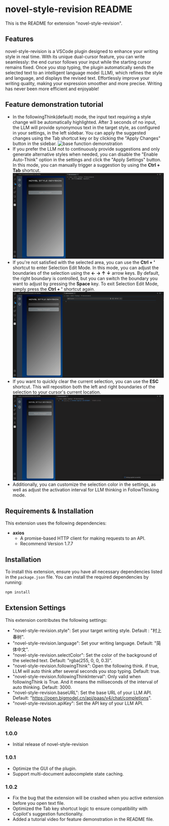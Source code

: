# novel-style-revision README

This is the README for extension "novel-style-revision".

## Features

novel-style-revision is a VSCode plugin designed to enhance your writing style in real time. With its unique dual-cursor feature, you can write seamlessly: the end cursor follows your input while the starting cursor remains fixed. Once you stop typing, the plugin automatically sends the selected text to an intelligent language model (LLM), which refines the style and language, and displays the revised text. Effortlessly improve your writing quality, making your expression smoother and more precise. Writing has never been more efficient and enjoyable!

## Feature demonstration tutorial

* In the followingThink(default) mode, the input text requiring a style change will be automatically highlighted. After 3 seconds of no input, the LLM will provide synonymous text in the target style, as configured in your settings, in the left sidebar. You can apply the suggested changes using the Tab shortcut key or by clicking the "Apply Changes" button in the sidebar.
![base function demonstration](.assert/baseFunc.gif)
* If you prefer the LLM not to continuously provide suggestions and only generate alternative styles when needed, you can disable the "Enable Auto-Think" option in the settings and click the "Apply Settings" button. In this mode, you can manually trigger a suggestion by using the **Ctrl + Tab** shortcut.
![cancel followThinking mode](.assert/cancelFollowingThinkingFunc.gif)
* If you're not satisfied with the selected area, you can use the **Ctrl + '** shortcut to enter Selection Edit Mode. In this mode, you can adjust the boundaries of the selection using the **← → ↑ ↓** arrow keys. By default, the right boundary is controlled, but you can switch the boundary you want to adjust by pressing the **Space** key. To exit Selection Edit Mode, simply press the **Ctrl + '** shortcut again.
![change into select mode](.assert/checkIntoSelectMode.gif)
* If you want to quickly clear the current selection, you can use the **ESC** shortcut. This will reposition both the left and right boundaries of the selection to your cursor's current location.
![remove select](.assert/removeSelect.gif)
* Additionally, you can customize the selection color in the settings, as well as adjust the activation interval for LLM thinking in FollowThinking mode.

## Requirements & Installation

This extension uses the following dependencies:
* **axios**
    * A promise-based HTTP client for making requests to an API.
    * Recommend Version 1.7.7

## Installation

To install this extension, ensure you have all necessary dependencies listed in the `package.json` file. You can install the required dependencies by running:

```bash
npm install
```

## Extension Settings

This extension contributes the following settings:

* "novel-style-revision.style": Set your target writing style. Default : "村上春树".
* "novel-style-revision.language": Set your writing language. Default: "简体中文".
* "novel-style-revision.selectColor": Set the color of the background of the selected text. Default: "rgba(255, 0, 0, 0.3)".
* "novel-style-revision.followingThink": Open the following think. if true, LLM will auto think after several seconds you stop typing. Default: true.
* "novel-style-revision.followingThinkInterval": Only valid when followingThink is True. And it means the milliseconds of the interval of auto thinking. Default: 3000.
* "novel-style-revision.baseURL": Set the base URL of your LLM API. Default: "https://open.bigmodel.cn/api/paas/v4/chat/completions".
* "novel-style-revision.apiKey": Set the API key of your LLM API.

## Release Notes

### 1.0.0
* Initial release of novel-style-revision

### 1.0.1
* Optimize the GUI of the plugin.
* Support multi-document autocomplete state caching.

### 1.0.2
* Fix the bug that the extension will be crashed when you active extension before you open text file.
* Optimized the Tab key shortcut logic to ensure compatibility with Copilot's suggestion functionality.
* Added a tutorial video for feature demonstration in the README file.
